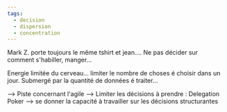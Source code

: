 ```yaml
---
tags:
  - decision
  - dispersion
  - concentration
---
```

Mark Z. porte toujours le même tshirt et jean....
Ne pas décider sur comment s'habiller, manger... 

Energie limitée du cerveau... limiter le nombre de choses é choisir dans un jour.
Submergé par la quantité de données é traiter...

--> Piste concernant l'agile
   --> Limiter les décisions à prendre : Delegation Poker
--> se donner la capacité à travailler sur les décisions structurantes